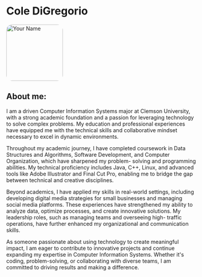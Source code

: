 # Cole DiGregorio

<div style="display: flex; align-items: center;">
    <div style="margin-right: 10px;">
        <img src="COL01833.JPG" alt="Your Name" style="width: 150px; border-radius: 10%;">
        </div>
    </div>
    <div>
    </div>
</div>


 ## About me:

I am a driven Computer Information Systems major at Clemson University, with a strong academic foundation and a passion for leveraging technology to solve complex problems. My               education and professional experiences have equipped me with the technical skills and collaborative mindset necessary to excel in dynamic environments.  
        
Throughout my academic journey, I have completed coursework in Data Structures and Algorithms, Software Development, and Computer Organization, which have sharpened my problem-              solving and programming abilities. My technical proficiency includes Java, C++, Linux, and advanced tools like Adobe Illustrator and Final Cut Pro, enabling me to bridge the gap             between technical and creative disciplines.  

Beyond academics, I have applied my skills in real-world settings, including developing digital media strategies for small businesses and managing social media platforms. These              experiences have strengthened my ability to analyze data, optimize processes, and create innovative solutions. My leadership roles, such as managing teams and overseeing high-               traffic operations, have further enhanced my organizational and communication skills.  

As someone passionate about using technology to create meaningful impact, I am eager to contribute to innovative projects and continue expanding my expertise in Computer Information         Systems. Whether it's coding, problem-solving, or collaborating with diverse teams, I am committed to driving results and making a difference. 

